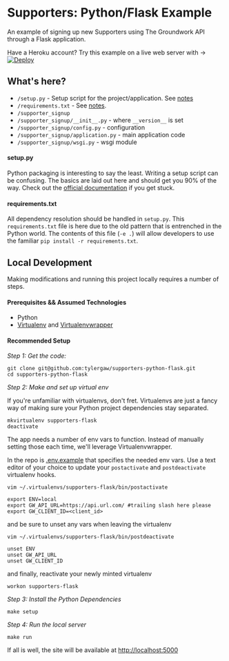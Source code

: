 # Supporters: Python/Flask Example
An example of signing up new Supporters using The Groundwork API through a Flask application.

  Have a Heroku account? Try this example on a live web server with →
[![Deploy](https://www.herokucdn.com/deploy/button.png)](https://heroku.com/deploy)

## What's here?

- ``/setup.py`` - Setup script for the project/application. See [notes](#setuppy)
- ``/requirements.txt`` - See [notes](#requirementstxt).
- ``/supporter_signup``
- ``/supporter_signup/__init__.py`` - where `__version__` is set
- ``/supporter_signup/config.py`` - configuration
- ``/supporter_signup/application.py`` - main application code
- ``/supporter_signup/wsgi.py`` - wsgi module

#### setup.py

Python packaging is interesting to say the least. Writing a setup script can be confusing. The basics are laid out here and should get you 90% of the way. Check out the [official documentation](https://docs.python.org/2/distutils/setupscript.html) if you get stuck.

#### requirements.txt

All dependency resolution should be handled in ``setup.py``. This ``requirements.txt`` file is here due to the old pattern that is entrenched in the Python world. The contents of this file (``-e .``) will allow developers to use the familiar ``pip install -r requirements.txt``.

## Local Development
Making modifications and running this project locally requires a number of steps.

#### Prerequisites && Assumed Technologies
- Python
- [Virtualenv](https://virtualenv.pypa.io/en/latest/) and [Virtualenvwrapper](http://virtualenvwrapper.readthedocs.org/en/latest/command_ref.html)

#### Recommended Setup

_Step 1: Get the code:_
```
git clone git@github.com:tylergaw/supporters-python-flask.git
cd supporters-python-flask
```

_Step 2: Make and set up virtual env_

If you're unfamiliar with virtualenvs, don't fret. Virtualenvs are just a fancy way of making sure your Python project dependencies stay separated.

```
mkvirtualenv supporters-flask
deactivate
```
The app needs a number of env vars to function. Instead of manually setting those each time, we'll leverage Virtualenvwrapper.

In the repo is [.env.example](https://github.com/tylergaw/supporters-python-flask/blob/master/.env.example) that specifies the needed env vars. Use a text editor of your choice to update your `postactivate` and `postdeactivate` virtualenv hooks.

```
vim ~/.virtualenvs/supporters-flask/bin/postactivate

export ENV=local
export GW_API_URL=https://api.url.com/ #trailing slash here please
export GW_CLIENT_ID=<client_id>
```

and be sure to unset any vars when leaving the virtualenv

```
vim ~/.virtualenvs/supporters-flask/bin/postdeactivate

unset ENV
unset GW_API_URL
unset GW_CLIENT_ID
```

and finally, reactivate your newly minted virtualenv

```
workon supporters-flask
```

_Step 3: Install the Python Dependencies_
```
make setup
```

_Step 4: Run the local server_
```
make run
```

If all is well, the site will be available at [http://localhost:5000](http://localhost:5000)

